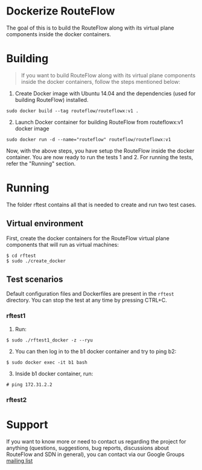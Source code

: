 # Dockerize RouteFlow
The goal of this is to build the RouteFlow along with its virtual plane components inside the docker containers. 


# Building

> If you want to build RouteFlow along with its virtual plane components inside the docker containers, follow the steps mentioned below:

1. Create Docker image with Ubuntu 14.04 and the dependencies (used for building RouteFlow) installed.
```
sudo docker build --tag routeflow/routeflowx:v1 .
```

2. Launch Docker container for building RouteFlow from routeflowx:v1 docker image
```
sudo docker run -d --name="routeflow" routeflow/routeflowx:v1
```

Now, with the above steps, you have setup the RouteFlow inside the docker container. 
You are now ready to run the tests 1 and 2. For running the tests, refer the "Running" section.


# Running
The folder rftest contains all that is needed to create and run two test cases.

## Virtual environment
First, create the docker containers for the RouteFlow virtual plane components that will run as virtual machines:
```
$ cd rftest
$ sudo ./create_docker
```

## Test scenarios
Default configuration files and Dockerfiles are present in the `rftest` directory.
You can stop the test at any time by pressing CTRL+C.

### rftest1

1. Run:
```
$ sudo ./rftest1_docker -z --ryu
```

2. You can then log in to the b1 docker container and try to ping b2:
```
$ sudo docker exec -it b1 bash
```

3. Inside b1 docker container, run:
```
# ping 172.31.2.2
```

### rftest2




# Support
If you want to know more or need to contact us regarding the project for anything (questions, suggestions, bug reports, discussions about RouteFlow and SDN in general), you can contact via our Google Groups [mailing list](http://groups.google.com/group/routeflow-discuss?hl=en_US)

